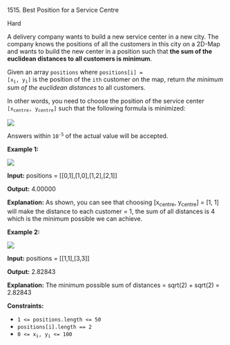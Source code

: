 1515\. Best Position for a Service Centre

Hard

A delivery company wants to build a new service center in a new city. The company knows the positions of all the customers in this city on a 2D-Map and wants to build the new center in a position such that **the sum of the euclidean distances to all customers is minimum**.

Given an array `positions` where <code>positions[i] = [x<sub>i</sub>, y<sub>i</sub>]</code> is the position of the `ith` customer on the map, return _the minimum sum of the euclidean distances_ to all customers.

In other words, you need to choose the position of the service center <code>[x<sub>centre</sub>, y<sub>centre</sub>]</code> such that the following formula is minimized:

![](https://leetcode-in-java.github.io/src/main/java/g1501_1600/s1515_best_position_for_a_service_centre/q4_edited.jpg)

Answers within <code>10<sup>-5</sup></code> of the actual value will be accepted.

**Example 1:**

![](https://leetcode-in-java.github.io/src/main/java/g1501_1600/s1515_best_position_for_a_service_centre/q4_e1.jpg)

**Input:** positions = [[0,1],[1,0],[1,2],[2,1]]

**Output:** 4.00000

**Explanation:** As shown, you can see that choosing [x<sub>centre</sub>, y<sub>centre</sub>] = [1, 1] will make the distance to each customer = 1, the sum of all distances is 4 which is the minimum possible we can achieve.

**Example 2:**

![](https://leetcode-in-java.github.io/src/main/java/g1501_1600/s1515_best_position_for_a_service_centre/q4_e3.jpg)

**Input:** positions = [[1,1],[3,3]]

**Output:** 2.82843

**Explanation:** The minimum possible sum of distances = sqrt(2) + sqrt(2) = 2.82843

**Constraints:**

*   `1 <= positions.length <= 50`
*   `positions[i].length == 2`
*   <code>0 <= x<sub>i</sub>, y<sub>i</sub> <= 100</code>